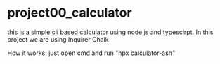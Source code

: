# project00_calculator
this is a simple cli based calculator using node js and typescirpt.
In this project we are using
Inquirer
Chalk

How it works:
just open cmd and run  "npx calculator-ash"
